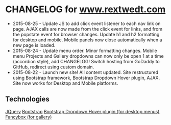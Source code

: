 # CHANGELOG for www.rextwedt.com

 - 2015-08-25 - Update JS to add click event listener to each nav link on page.  AJAX calls are now made from the click event for links, and from the popstate event for browser changes.  Update h1 and h2 formatting for desktop and mobile.  Mobile panels now close automatically when a new page is loaded.
 - 2015-08-24 - Update menu order.  Minor formatting changes.  Mobile menu Projects and Gallery dropdowns can now only be open 1 at a time (accordion style), add CHANGELOG!  Switch hosting from GoDaddy to GitHub, redirect using custom domain.
 - 2015-08-22 - Launch new site!  All content updated.  Site restructured using Bootstrap framework, Bootstrap Dropdown Hover plugin, AJAX.  Site now works for Desktop and Mobile platforms.

## Technologies
[JQuery](https://jquery.com/)
[Bootstrap](http://getbootstrap.com/)
[Bootstrap Dropdown Hover plugin (for desktop menus)](https://github.com/CWSpear/bootstrap-hover-dropdown)
[Fancybox (for gallery)](http://fancybox.net/)
